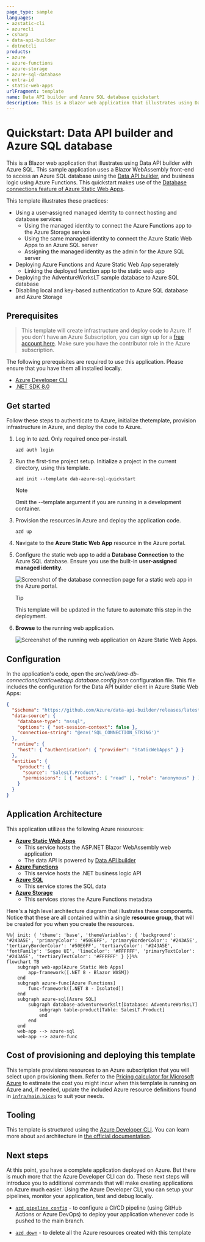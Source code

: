 ```yaml
---
page_type: sample
languages:
- azstatic-cli
- azurecli
- csharp
- data-api-builder
- dotnetcli
products:
- azure
- azure-functions
- azure-storage
- azure-sql-database
- entra-id
- static-web-apps
urlFragment: template
name: Data API builder and Azure SQL database quickstart
description: This is a Blazor web application that illustrates using Data API builder with Azure SQL. This sample application uses a Blazor WebAssembly front-end to access an Azure SQL database using the Data API builder, and business logic using Azure Functions. This quickstart makes use of the Database connections feature of Azure Static Web Apps.
---
```

<!-- YAML front-matter schema: https://review.learn.microsoft.com/en-us/help/contribute/samples/process/onboarding?branch=main#supported-metadata-fields-for-readmemd -->


# Quickstart: Data API builder and Azure SQL database

This is a Blazor web application that illustrates using Data API builder with Azure SQL. This sample application uses a Blazor WebAssembly front-end to access an Azure SQL database using the [Data API builder](https://learn.microsoft.com/azure/data-api-builder), and business logic using Azure Functions. This quickstart makes use of the [Database connections feature of Azure Static Web Apps](https://learn.microsoft.com/azure/static-web-apps/database-overview).

This template illustrates these practices:

- Using a user-assigned managed identity to connect hosting and database services
  - Using the managed identity to connect the Azure Functions app to the Azure Storage service
  - Using the same managed identity to connect the Azure Static Web Apps to an Azure SQL server
  - Assigning the managed identity as the admin for the Azure SQL server
- Deploying Azure Functions and Azure Static Web App seperately
  - Linking the deployed function app to the static web app
- Deploying the AdventureWorksLT sample database to Azure SQL database
- Disabling local and key-based authentication to Azure SQL database and Azure Storage

## Prerequisites

> This template will create infrastructure and deploy code to Azure. If you don't have an Azure Subscription, you can sign up for a [free account here](https://azure.microsoft.com/free/). Make sure you have the contributor role in the Azure subscription.

The following prerequisites are required to use this application. Please ensure that you have them all installed locally.

- [Azure Developer CLI](https://aka.ms/azd-install)
- [.NET SDK 8.0](https://dotnet.microsoft.com/download/dotnet/8.0)

## Get started

Follow these steps to authenticate to Azure, initialize thetemplate, provision infrastructure in Azure, and deploy the code to Azure.

1. Log in to azd. Only required once per-install.

    ```shell
    azd auth login
    ```

1. Run the first-time project setup. Initialize a project in the current directory, using this template.

    ```shell
    azd init --template dab-azure-sql-quickstart
    ```

    > [!NOTE]
    > Omit the --template argument if you are running in a development container.

1. Provision the resources in Azure and deploy the application code.

    ```shell
    azd up
    ```

1. Navigate to the **Azure Static Web App** resource in the Azure portal.

1. Configure the static web app to add a **Database Connection** to the Azure SQL database. Ensure you use the built-in **user-assigned managed identity**.

    ![Screenshot of the database connection page for a static web app in the Azure portal.](media/database-connection-config.png)

    > [!TIP]
    > This template will be updated in the future to automate this step in the deployment.

1. **Browse** to the running web application.

    ![Screenshot of the running web application on Azure Static Web Apps.](media/running-application.png)

## Configuration

In the application's code, open the *src/web/swa-db-connections/staticwebapp.database.config.json* configuration file. This file includes the configuration for the Data API builder client in Azure Static Web Apps:

```json
{
  "$schema": "https://github.com/Azure/data-api-builder/releases/latest/download/dab.draft.schema.json",
  "data-source": {
    "database-type": "mssql",
    "options": { "set-session-context": false },
    "connection-string": "@env('SQL_CONNECTION_STRING')"
  },
  "runtime": {
    "host": { "authentication": { "provider": "StaticWebApps" } }
  },
  "entities": {
    "product": {
      "source": "SalesLT.Product",
      "permissions": [ { "actions": [ "read" ], "role": "anonymous" } ]
    }
  }
}
```

## Application Architecture

This application utilizes the following Azure resources:

- [**Azure Static Web Apps**](https://learn.microsoft.com/azure/static-web-apps/)
    - This service hosts the ASP.NET Blazor WebAssembly web application
    - The data API is powered by [Data API builder](https://learn.microsoft.com/azure/data-api-builder/)
- [**Azure Functions**](https://learn.microsoft.com/azure/functions/)
    - This service hosts the .NET business logic API
- [**Azure SQL**](https://learn.microsoft.com/azure/azure-sql/) 
    - This service stores the SQL data
- [**Azure Storage**](https://learn.microsoft.com/azure/storage/)
    - This services stores the Azure Functions metadata

Here's a high level architecture diagram that illustrates these components. Notice that these are all contained within a single **resource group**, that will be created for you when you create the resources.

```mermaid
%%{ init: { 'theme': 'base', 'themeVariables': { 'background': '#243A5E', 'primaryColor': '#50E6FF', 'primaryBorderColor': '#243A5E', 'tertiaryBorderColor': '#50E6FF', 'tertiaryColor': '#243A5E', 'fontFamily': 'Segoe UI', 'lineColor': '#FFFFFF', 'primaryTextColor': '#243A5E', 'tertiaryTextColor': '#FFFFFF' } }}%%
flowchart TB
    subgraph web-app[Azure Static Web Apps]
        app-framework([.NET 8 - Blazor WASM])
    end
    subgraph azure-func[Azure Functions]
        func-framework([.NET 8 - Isolated])
    end
    subgraph azure-sql[Azure SQL]
        subgraph database-adventureworkslt[Database: AdventureWorksLT]
            subgraph table-product[Table: SalesLT.Product]
            end
        end
    end
    web-app --> azure-sql
    web-app --> azure-func
```

## Cost of provisioning and deploying this template

This template provisions resources to an Azure subscription that you will select upon provisioning them. Refer to the [Pricing calculator for Microsoft Azure](https://azure.microsoft.com/pricing/calculator/) to estimate the cost you might incur when this template is running on Azure and, if needed, update the included Azure resource definitions found in [`infra/main.bicep`](infra/main.bicep) to suit your needs.

## Tooling

This template is structured using the [Azure Developer CLI](https://aka.ms/azure-dev/overview). You can learn more about `azd` architecture in [the official documentation](https://learn.microsoft.com/azure/developer/azure-developer-cli/make-azd-compatible?pivots=azd-create#understand-the-azd-architecture).

## Next steps

At this point, you have a complete application deployed on Azure. But there is much more that the Azure Developer CLI can do. These next steps will introduce you to additional commands that will make creating applications on Azure much easier. Using the Azure Developer CLI, you can setup your pipelines, monitor your application, test and debug locally.

- [`azd pipeline config`](https://learn.microsoft.com/azure/developer/azure-developer-cli/configure-devops-pipeline?tabs=GitHub) - to configure a CI/CD pipeline (using GitHub Actions or Azure DevOps) to deploy your application whenever code is pushed to the main branch. 

- [`azd down`](https://learn.microsoft.com/azure/developer/azure-developer-cli/reference#azd-down) - to delete all the Azure resources created with this template 
